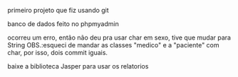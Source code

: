 primeiro projeto que fiz usando git

banco de dados feito no phpmyadmin

ocorreu um erro, então não deu pra usar char em sexo, tive que mudar para String
OBS.:esqueci de mandar as classes "medico" e a "paciente" com char, por isso, dois commit iguais.

baixe a biblioteca Jasper para usar os relatorios




